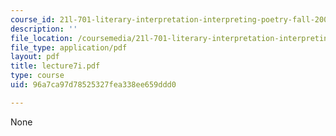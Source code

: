 ```yaml
---
course_id: 21l-701-literary-interpretation-interpreting-poetry-fall-2003
description: ''
file_location: /coursemedia/21l-701-literary-interpretation-interpreting-poetry-fall-2003/96a7ca97d78525327fea338ee659ddd0_lecture7i.pdf
file_type: application/pdf
layout: pdf
title: lecture7i.pdf
type: course
uid: 96a7ca97d78525327fea338ee659ddd0

---
```

None